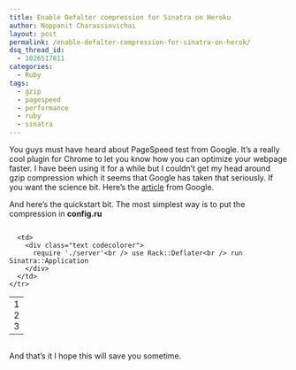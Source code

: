 ```yaml
---
title: Enable Defalter compression for Sinatra on Heroku
author: Noppanit Charassinvichai
layout: post
permalink: /enable-defalter-compression-for-sinatra-on-herok/
dsq_thread_id:
  - 1026517811
categories:
  - Ruby
tags:
  - gzip
  - pagespeed
  - performance
  - ruby
  - sinatra
---
```

You guys must have heard about PageSpeed test from Google. It&#8217;s a really cool plugin for Chrome to let you know how you can optimize your webpage faster. I have been using it for a while but I couldn&#8217;t get my head around gzip compression which it seems that Google has taken that seriously. If you want the science bit. Here&#8217;s the [article][1] from Google.

And here&#8217;s the quickstart bit. The most simplest way is to put the compression in **config.ru**

<div class="codecolorer-container text blackboard" style="overflow:auto;white-space:nowrap;width:100%;">
  <table cellspacing="0" cellpadding="0">
    <tr>
      <td class="line-numbers">
        <div>
          1<br />2<br />3<br />
        </div>
      </td>
      
      <td>
        <div class="text codecolorer">
          require './server'<br /> use Rack::Deflater<br /> run Sinatra::Application
        </div>
      </td>
    </tr>
  </table>
</div>

And that&#8217;s it I hope this will save you sometime.

 [1]: https://developers.google.com/speed/articles/gzip "gzip"